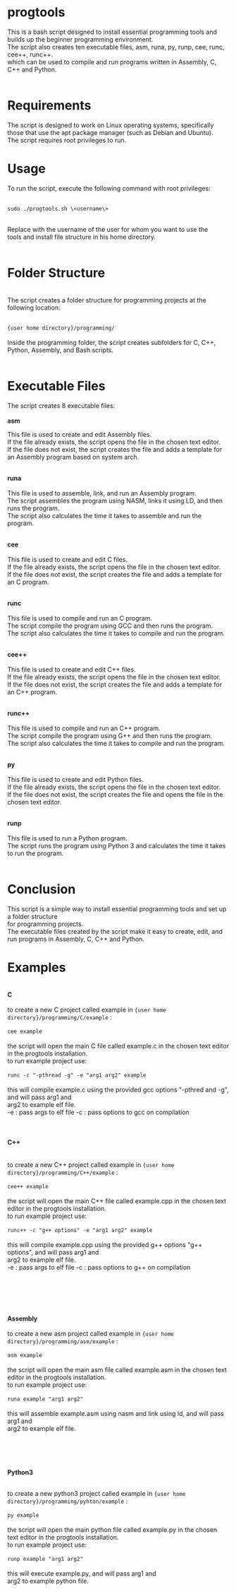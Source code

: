 # progtools

This is a bash script designed to install essential programming tools and builds up the beginner programming environment.<br>
The script also creates ten executable files, asm, runa, py, runp, cee, runc, cee++, runc++.<br>
which can be used to compile and run programs written in Assembly, C, C++ and Python.<br><br>

# Requirements

The script is designed to work on Linux operating systems, specifically those that use the apt package manager (such as Debian and Ubuntu).<br>
The script requires root privileges to run.

# Usage

To run the script, execute the following command with root privileges:<br><br>

`sudo ./progtools.sh \<username\>`<br><br>

Replace <username> with the username of the user for whom you want to use the<br>tools and install file structure in his home directory.<br><br>

# Folder Structure
<br>
The script creates a folder structure for programming projects at the following location:
<br><br>
  
  `{user home directory}/programming/`
  <br><br>
Inside the programming folder, the script creates subfolders for C, C++, Python, Assembly, and Bash scripts.<br><br>
  
# Executable Files

The script creates 8 executable files:
<br><br>
**asm**<br>

This file is used to create and edit Assembly files.<br>
If the file already exists, the script opens the file in the chosen text editor. <br>
If the file does not exist, the script creates the file and adds a template for an Assembly program based on system arch.<br><br>

**runa**
<br><br>
This file is used to assemble, link, and run an Assembly program.<br>
The script assembles the program using NASM, links it using LD, and then runs the program.<br> 
The script also calculates the time it takes to assemble and run the program.<br><br>


**cee**
<br><br>
This file is used to create and edit C files.<br>
If the file already exists, the script opens the file in the chosen text editor. <br>
If the file does not exist, the script creates the file and adds a template for an C program.<br><br>


**runc**
<br><br>
This file is used to compile and run an C program.<br>
The script compile the program using GCC and then runs the program.<br> 
The script also calculates the time it takes to compile and run the program.<br><br>


**cee++**
<br><br>
This file is used to create and edit C++ files.<br>
If the file already exists, the script opens the file in the chosen text editor. <br>
If the file does not exist, the script creates the file and adds a template for an C++ program.<br><br>


**runc++**
<br><br>
This file is used to compile and run an C++ program.<br>
The script compile the program using G++ and then runs the program.<br> 
The script also calculates the time it takes to compile and run the program.<br><br>



**py**
<br><br>
This file is used to create and edit Python files. <br>
If the file already exists, the script opens the file in the chosen text editor. <br>
If the file does not exist, the script creates the file and opens the file in the chosen text editor.<br><br>


**runp**<br><br>
This file is used to run a Python program.<br>
The script runs the program using Python 3 and calculates the time it takes to run the program.<br><br>

# Conclusion

This script is a simple way to install essential programming tools and set up a folder structure <br>for programming projects.<br>
The executable files created by the script make it easy to create, edit, and run programs in Assembly, C, C++ and Python.


# Examples
<br>**C**<br><br>
to create a new C project called example in `{user home directory}/programming/C/example` : <br><br>
`cee example` 
<br><br>
the script will open the main C file called example.c in the chosen text editor in the progtools installation.<br>
to run example project use:<br><br>
`runc -c "-pthread -g" -e "arg1 arg2" example`
<br> <br>
this will compile example.c using the provided gcc options "-pthred and -g", and will pass arg1 and <br> arg2 to example elf file.<br>
-e : pass args to elf file
-c : pass options to gcc on compilation
 <br><br><br>
 <br>**C++**<br><br>
<br>
 to create a new C++ project called example in `{user home directory}/programming/C++/example` : <br><br>
`cee++ example`
<br><br>
the script will open the main C++ file called example.cpp in the chosen text editor in the progtools installation.<br>
to run example project use:<br><br>
`runc++ -c "g++ options" -e "arg1 arg2" example`
<br><br> 
this will compile example.cpp using the provided g++ options "g++ options", and will pass arg1 and <br> arg2 to example elf file.<br>
-e : pass args to elf file
-c : pass options to g++ on compilation



<br><br><br><br>
<br>**Assembly**<br><br>
to create a new asm project called example in `{user home directory}/programming/asm/example` : <br><br>
`asm example`
<br><br>
the script will open the main asm file called example.asm in the chosen text editor in the progtools installation.<br>
to run example project use:<br><br>
`runa example "arg1 arg2"`
<br> <br>
this will assemble example.asm using nasm and link using ld, and will pass arg1 and <br> arg2 to example elf file.<br>



<br><br>
<br>
<br>**Python3**<br><br>

to create a new python3 project called example in `{user home directory}/programming/pyhton/example` : <br><br>
`py example`
<br><br>
the script will open the main python file called example.py in the chosen text editor in the progtools installation.<br>
to run example project use:<br><br>
`runp example "arg1 arg2"`
<br><br> 
this will execute example.py, and will pass arg1 and <br> arg2 to example python file.<br>


